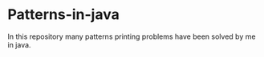 # Patterns-in-java
In this repository many patterns printing problems have been solved by me in java.
